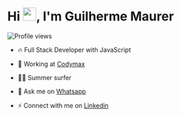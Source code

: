 <h1 align="left">Hi <img src="https://raw.githubusercontent.com/kaueMarques/kaueMarques/master/hi.gif" height="30px">, I'm Guilherme Maurer</h1>
<p align="left"> <img src="https://komarev.com/ghpvc/?username=guimaurer&color=yellow" alt="Profile views" /> </p>

- 🔥 Full Stack Developer with JavaScript

- 🔭 Working at [Codymax](https://codymax.com.br/)

- 🏄‍♀️ Summer surfer

- 💬 Ask me on [Whatsapp](https://wa.me/5551993046183)

- ⚡ Connect with me on [Linkedin](https://www.linkedin.com/in/guilhermemaurer/)
